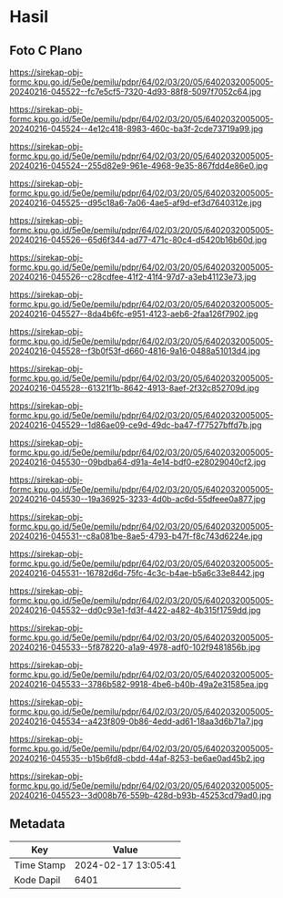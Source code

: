# Hasil

## Foto C Plano

https://sirekap-obj-formc.kpu.go.id/5e0e/pemilu/pdpr/64/02/03/20/05/6402032005005-20240216-045522--fc7e5cf5-7320-4d93-88f8-5097f7052c64.jpg

https://sirekap-obj-formc.kpu.go.id/5e0e/pemilu/pdpr/64/02/03/20/05/6402032005005-20240216-045524--4e12c418-8983-460c-ba3f-2cde73719a99.jpg

https://sirekap-obj-formc.kpu.go.id/5e0e/pemilu/pdpr/64/02/03/20/05/6402032005005-20240216-045524--255d82e9-961e-4968-9e35-867fdd4e86e0.jpg

https://sirekap-obj-formc.kpu.go.id/5e0e/pemilu/pdpr/64/02/03/20/05/6402032005005-20240216-045525--d95c18a6-7a06-4ae5-af9d-ef3d7640312e.jpg

https://sirekap-obj-formc.kpu.go.id/5e0e/pemilu/pdpr/64/02/03/20/05/6402032005005-20240216-045526--65d6f344-ad77-471c-80c4-d5420b16b60d.jpg

https://sirekap-obj-formc.kpu.go.id/5e0e/pemilu/pdpr/64/02/03/20/05/6402032005005-20240216-045526--c28cdfee-41f2-41f4-97d7-a3eb41123e73.jpg

https://sirekap-obj-formc.kpu.go.id/5e0e/pemilu/pdpr/64/02/03/20/05/6402032005005-20240216-045527--8da4b6fc-e951-4123-aeb6-2faa126f7902.jpg

https://sirekap-obj-formc.kpu.go.id/5e0e/pemilu/pdpr/64/02/03/20/05/6402032005005-20240216-045528--f3b0f53f-d660-4816-9a16-0488a51013d4.jpg

https://sirekap-obj-formc.kpu.go.id/5e0e/pemilu/pdpr/64/02/03/20/05/6402032005005-20240216-045528--61321f1b-8642-4913-8aef-2f32c852709d.jpg

https://sirekap-obj-formc.kpu.go.id/5e0e/pemilu/pdpr/64/02/03/20/05/6402032005005-20240216-045529--1d86ae09-ce9d-49dc-ba47-f77527bffd7b.jpg

https://sirekap-obj-formc.kpu.go.id/5e0e/pemilu/pdpr/64/02/03/20/05/6402032005005-20240216-045530--09bdba64-d91a-4e14-bdf0-e28029040cf2.jpg

https://sirekap-obj-formc.kpu.go.id/5e0e/pemilu/pdpr/64/02/03/20/05/6402032005005-20240216-045530--19a36925-3233-4d0b-ac6d-55dfeee0a877.jpg

https://sirekap-obj-formc.kpu.go.id/5e0e/pemilu/pdpr/64/02/03/20/05/6402032005005-20240216-045531--c8a081be-8ae5-4793-b47f-f8c743d6224e.jpg

https://sirekap-obj-formc.kpu.go.id/5e0e/pemilu/pdpr/64/02/03/20/05/6402032005005-20240216-045531--16782d6d-75fc-4c3c-b4ae-b5a6c33e8442.jpg

https://sirekap-obj-formc.kpu.go.id/5e0e/pemilu/pdpr/64/02/03/20/05/6402032005005-20240216-045532--dd0c93e1-fd3f-4422-a482-4b315f1759dd.jpg

https://sirekap-obj-formc.kpu.go.id/5e0e/pemilu/pdpr/64/02/03/20/05/6402032005005-20240216-045533--5f878220-a1a9-4978-adf0-102f9481856b.jpg

https://sirekap-obj-formc.kpu.go.id/5e0e/pemilu/pdpr/64/02/03/20/05/6402032005005-20240216-045533--3786b582-9918-4be6-b40b-49a2e31585ea.jpg

https://sirekap-obj-formc.kpu.go.id/5e0e/pemilu/pdpr/64/02/03/20/05/6402032005005-20240216-045534--a423f809-0b86-4edd-ad61-18aa3d6b71a7.jpg

https://sirekap-obj-formc.kpu.go.id/5e0e/pemilu/pdpr/64/02/03/20/05/6402032005005-20240216-045535--b15b6fd8-cbdd-44af-8253-be6ae0ad45b2.jpg

https://sirekap-obj-formc.kpu.go.id/5e0e/pemilu/pdpr/64/02/03/20/05/6402032005005-20240216-045523--3d008b76-559b-428d-b93b-45253cd79ad0.jpg


## Metadata

| Key        | Value               |
| ---------- | ------------------- |
| Time Stamp | 2024-02-17 13:05:41 |
| Kode Dapil | 6401                |



